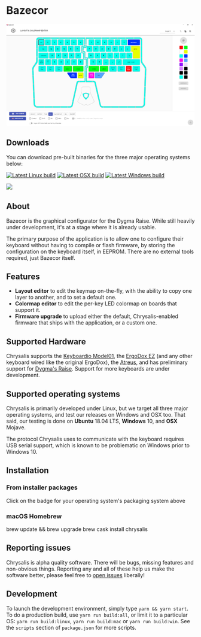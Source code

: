Bazecor
=========

![Chrysalis screenshot](data/screenshot.png)

## Downloads

You can download pre-built binaries for the three major operating systems below:

[![Latest Linux build][badge:appimage]][build:appimage]
[![Latest OSX build][badge:dmg]][build:dmg]
[![Latest Windows build][badge:exe]][build:exe]

[![](https://img.shields.io/github/release-pre/keyboardio/Chrysalis.svg?style=for-the-badge)](https://github.com/keyboardio/Chrysalis/releases)

 [badge:appimage]: https://img.shields.io/badge/AppImage-latest-blue.svg?logo=linux&style=for-the-badge&logoColor=ffffff
 [badge:dmg]: https://img.shields.io/badge/dmg-latest-blue.svg?logo=apple&style=for-the-badge&logoColor=ffffff
 [badge:exe]: https://img.shields.io/badge/exe-latest-blue.svg?logo=windows&style=for-the-badge&logoColor=ffffff
 [build:appimage]: http://kaleidoscope-builds.s3-website-us-west-2.amazonaws.com/Chrysalis/latest/Chrysalis.AppImage
 [build:dmg]: http://kaleidoscope-builds.s3-website-us-west-2.amazonaws.com/Chrysalis/latest/Chrysalis.dmg
 [build:exe]: http://kaleidoscope-builds.s3-website-us-west-2.amazonaws.com/Chrysalis/latest/Chrysalis.exe

## About

Bazecor is the graphical configurator for the Dygma Raise. While still heavily under development, it's at a stage where it is already usable.

The primary purpose of the application is to allow one to configure their keyboard without having to compile or flash firmware, by storing the configuration on the keyboard itself, in EEPROM. There are no external tools required, just Bazecor itself.

## Features

* **Layout editor** to edit the keymap on-the-fly, with the ability to copy one
  layer to another, and to set a default one.
* **Colormap editor** to edit the per-key LED colormap on boards that support it.
* **Firmware upgrade** to upload either the default, Chrysalis-enabled firmware that ships with the application, or a custom one.

## Supported Hardware

Chrysalis supports the [Keyboardio Model01][hw:model01], the [ErgoDox
EZ][hw:ergodox-ez] (and any other keyboard wired like the original ErgoDox), the
[Atreus][hw:atreus], and has preliminary support for [Dygma's Raise][hw:raise].
Support for more keyboards are under development.

 [hw:model01]: https://shop.keyboard.io/
 [hw:ergodox-ez]: https://ergodox-ez.com/
 [hw:atreus]: https://atreus.technomancy.us/
 [hw:raise]: https://www.dygma.com/raise/

## Supported operating systems

Chrysalis is primarily developed under Linux, but we target all three major
operating systems, and test our releases on Windows and OSX too. That said, our
testing is done on **Ubuntu** 18.04 LTS, **Windows** 10, and **OSX** Mojave.

The protocol Chrysalis uses to communicate with the keyboard requires USB serial
support, which is known to be problematic on Windows prior to Windows 10.

## Installation

### From installer packages

Click on the badge for your operating system's packaging system above


### macOS Homebrew

brew update && brew upgrade
brew cask install chrysalis


## Reporting issues

Chrysalis is alpha quality software. There will be bugs, missing features and
non-obvious things. Reporting any and all of these help us make the software
better, please feel free to [open issues][issues] liberally!

 [issues]: https://github.com/keyboardio/Chrysalis/issues

## Development

To launch the development environment, simply type `yarn && yarn start`. To do a
production build, use `yarn run build:all`, or limit it to a particular OS:
`yarn run build:linux`, `yarn run build:mac` or `yarn run build:win`. See the
`scripts` section of `package.json` for more scripts.

